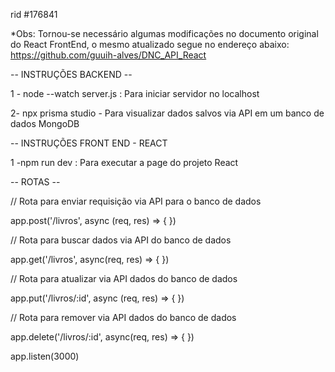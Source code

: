 rid #176841

*Obs: Tornou-se necessário algumas modificações no documento original do React FrontEnd, o mesmo atualizado segue no endereço abaixo:
https://github.com/guuih-alves/DNC_API_React


-- INSTRUÇÕES BACKEND --

1 - node --watch server.js : Para iniciar servidor no localhost

2- npx prisma studio - Para visualizar dados salvos via API em um banco de dados MongoDB


-- INSTRUÇÕES FRONT END - REACT

1 -npm run dev : Para executar a page do projeto React

-- ROTAS --



// Rota para enviar requisição via API para o banco de dados

app.post('/livros', async (req, res) => {
})   

// Rota para buscar dados via API do banco de dados

app.get('/livros', async(req, res) => {
})

// Rota para atualizar via API dados do banco de dados

app.put('/livros/:id', async (req, res) => {
})  

// Rota para remover via API dados do banco de dados

app.delete('/livros/:id', async(req, res) => {
})


app.listen(3000)

